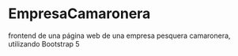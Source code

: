 # EmpresaCamaronera
frontend de una página web de una empresa pesquera camaronera, utilizando Bootstrap 5
